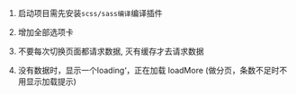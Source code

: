 1. 启动项目需先安装`scss/sass编译`编译插件

1. 增加全部选项卡
2. 不要每次切换页面都请求数据, 灭有缓存才去请求数据
3. 没有数据时，显示一个loading‘，正在加载  loadMore    (做分页，条数不足时不用显示加载提示)